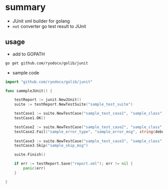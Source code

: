 # summary
* JUnit xml builder for golang
* `not` converter go test result to JUnit

## usage

* add to GOPATH
```bash
go get github.com/ryodocx/golib/junit
```

* sample code
```go
import "github.com/ryodocx/golib/junit"

func sammpleJUnit() {

	testReport := junit.NewJUnit()
	suite := testReport.NewTestSuite("sample_test_suite")

	testCase1 := suite.NewTestCase("sample_test_case1", "sample_class")
	testCase1.OK()

	testCase2 := suite.NewTestCase("sample_test_case2", "sample_class")
	testCase2.Fail("sample_error_type", "sample_error_msg", string(debug.Stack()))
  
	testCase3 := suite.NewTestCase("sample_test_case3", "sample_class")
	testCase3.Skip("sample_skip_msg")

	suite.Finish()

	if err := testReport.Save("report.xml"); err != nil {
		panic(err)
	}

}

```
